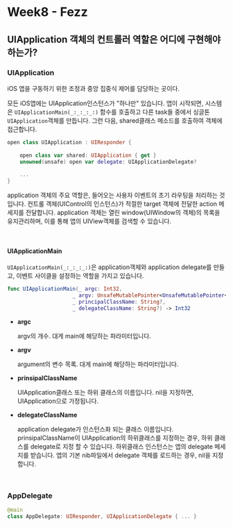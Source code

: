# Week8 - Fezz

## UIApplication 객체의 컨트롤러 역할은 어디에 구현해야 하는가?



### UIApplication

iOS 앱을 구동하기 위한 조정과 중앙 집중식 제어를 담당하는 곳이다.

모든 iOS앱에는 UIApplication인스턴스가 "하나만" 있습니다. 앱이 시작되면, 시스템은 `UIApplicationMain(_:_:_:_:)` 함수를 호출하고 다른 task들 중에서 싱글톤 `UIApplication`객체를 만듭니다. 그런 다음, shared클래스 메소드를 호출하여 객체에 접근합니다.

```swift
open class UIApplication : UIResponder {
    
	open class var shared: UIApplication { get }
	unowned(unsafe) open var delegate: UIApplicationDelegate?
    
    ...
}
```

application 객체의 주요 역할은, 들어오는 사용자 이벤트의 초기 라우팅을 처리하는 것입니다. 컨트롤 객체(UIControl의 인스턴스)가 적절한 target 객체에 전달한 action 메세지를 전달합니다. application 객체는 열린 window(UIWindow의 객체)의 목록을 유지관리하며, 이를 통해 앱의 UIView객체를 검색할 수 있습니다.



<br>

#### UIApplicationMain

`UIApplicationMain(_:_:_:_:)`은 application객체와 application delegate를 만들고, 이벤트 사이클을 설정하는 역할을 가지고 있습니다.

```swift
func UIApplicationMain(_ argc: Int32, 
                     _ argv: UnsafeMutablePointer<UnsafeMutablePointer<CChar>?>, 
                     _ principalClassName: String?, 
                     _ delegateClassName: String?) -> Int32
```

- **argc** 

  argv의 개수. 대게 main에 해당하는 파라미터입니다.

- **argv** 

  argument의 변수 목록. 대게 main에 해당하는 파라미터입니다.

- **prinsipalClassName** 

  UIApplication클래스 또는 하위 클래스의 이름입니다. nil을 지정하면, UIApplication으로 가정됩니다.

- **delegateClassName**

   application delegate가 인스턴스화 되는 클래스 이름입니다. prinsipalClassName이 UIApplication의 하위클래스를 지정하는 경우, 하위 클래스를 delegate로 지정 할 수 있습니다. 하위클래스 인스턴스는 앱의 delegate 메세지를 받습니다. 앱의 기본 nib파일에서 delegate 객체를 로드하는 경우, nil을 지정합니다.

<br>

### AppDelegate

```swift
@main
class AppDelegate: UIResponder, UIApplicationDelegate { ... }
```

